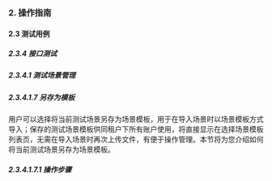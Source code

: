 ### 2. 操作指南

#### 2.3 测试用例

##### 2.3.4 接口测试

##### 2.3.4.1 测试场景管理

##### 2.3.4.1.7 另存为模板

用户可以选择将当前测试场景另存为场景模板，用于在导入场景时以场景模板方式导入；保存的测试场景模板供同租户下所有账户使用，将直接显示在选择场景模板列表页，无需在导入场景时再次上传文件，有便于操作管理。本节将为您介绍如何将当前测试场景另存为场景模板。

##### 2.3.4.1.7.1 操作步骤
